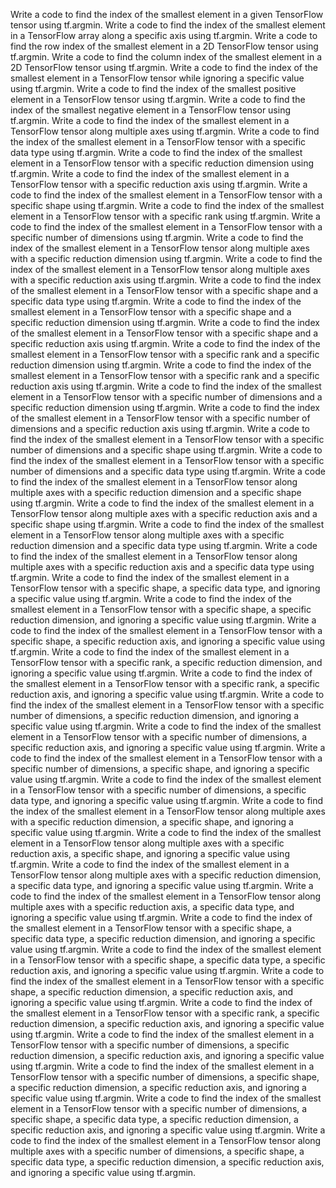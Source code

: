 Write a code to find the index of the smallest element in a given TensorFlow tensor using tf.argmin.
Write a code to find the index of the smallest element in a TensorFlow array along a specific axis using tf.argmin.
Write a code to find the row index of the smallest element in a 2D TensorFlow tensor using tf.argmin.
Write a code to find the column index of the smallest element in a 2D TensorFlow tensor using tf.argmin.
Write a code to find the index of the smallest element in a TensorFlow tensor while ignoring a specific value using tf.argmin.
Write a code to find the index of the smallest positive element in a TensorFlow tensor using tf.argmin.
Write a code to find the index of the smallest negative element in a TensorFlow tensor using tf.argmin.
Write a code to find the index of the smallest element in a TensorFlow tensor along multiple axes using tf.argmin.
Write a code to find the index of the smallest element in a TensorFlow tensor with a specific data type using tf.argmin.
Write a code to find the index of the smallest element in a TensorFlow tensor with a specific reduction dimension using tf.argmin.
Write a code to find the index of the smallest element in a TensorFlow tensor with a specific reduction axis using tf.argmin.
Write a code to find the index of the smallest element in a TensorFlow tensor with a specific shape using tf.argmin.
Write a code to find the index of the smallest element in a TensorFlow tensor with a specific rank using tf.argmin.
Write a code to find the index of the smallest element in a TensorFlow tensor with a specific number of dimensions using tf.argmin.
Write a code to find the index of the smallest element in a TensorFlow tensor along multiple axes with a specific reduction dimension using tf.argmin.
Write a code to find the index of the smallest element in a TensorFlow tensor along multiple axes with a specific reduction axis using tf.argmin.
Write a code to find the index of the smallest element in a TensorFlow tensor with a specific shape and a specific data type using tf.argmin.
Write a code to find the index of the smallest element in a TensorFlow tensor with a specific shape and a specific reduction dimension using tf.argmin.
Write a code to find the index of the smallest element in a TensorFlow tensor with a specific shape and a specific reduction axis using tf.argmin.
Write a code to find the index of the smallest element in a TensorFlow tensor with a specific rank and a specific reduction dimension using tf.argmin.
Write a code to find the index of the smallest element in a TensorFlow tensor with a specific rank and a specific reduction axis using tf.argmin.
Write a code to find the index of the smallest element in a TensorFlow tensor with a specific number of dimensions and a specific reduction dimension using tf.argmin.
Write a code to find the index of the smallest element in a TensorFlow tensor with a specific number of dimensions and a specific reduction axis using tf.argmin.
Write a code to find the index of the smallest element in a TensorFlow tensor with a specific number of dimensions and a specific shape using tf.argmin.
Write a code to find the index of the smallest element in a TensorFlow tensor with a specific number of dimensions and a specific data type using tf.argmin.
Write a code to find the index of the smallest element in a TensorFlow tensor along multiple axes with a specific reduction dimension and a specific shape using tf.argmin.
Write a code to find the index of the smallest element in a TensorFlow tensor along multiple axes with a specific reduction axis and a specific shape using tf.argmin.
Write a code to find the index of the smallest element in a TensorFlow tensor along multiple axes with a specific reduction dimension and a specific data type using tf.argmin.
Write a code to find the index of the smallest element in a TensorFlow tensor along multiple axes with a specific reduction axis and a specific data type using tf.argmin.
Write a code to find the index of the smallest element in a TensorFlow tensor with a specific shape, a specific data type, and ignoring a specific value using tf.argmin.
Write a code to find the index of the smallest element in a TensorFlow tensor with a specific shape, a specific reduction dimension, and ignoring a specific value using tf.argmin.
Write a code to find the index of the smallest element in a TensorFlow tensor with a specific shape, a specific reduction axis, and ignoring a specific value using tf.argmin.
Write a code to find the index of the smallest element in a TensorFlow tensor with a specific rank, a specific reduction dimension, and ignoring a specific value using tf.argmin.
Write a code to find the index of the smallest element in a TensorFlow tensor with a specific rank, a specific reduction axis, and ignoring a specific value using tf.argmin.
Write a code to find the index of the smallest element in a TensorFlow tensor with a specific number of dimensions, a specific reduction dimension, and ignoring a specific value using tf.argmin.
Write a code to find the index of the smallest element in a TensorFlow tensor with a specific number of dimensions, a specific reduction axis, and ignoring a specific value using tf.argmin.
Write a code to find the index of the smallest element in a TensorFlow tensor with a specific number of dimensions, a specific shape, and ignoring a specific value using tf.argmin.
Write a code to find the index of the smallest element in a TensorFlow tensor with a specific number of dimensions, a specific data type, and ignoring a specific value using tf.argmin.
Write a code to find the index of the smallest element in a TensorFlow tensor along multiple axes with a specific reduction dimension, a specific shape, and ignoring a specific value using tf.argmin.
Write a code to find the index of the smallest element in a TensorFlow tensor along multiple axes with a specific reduction axis, a specific shape, and ignoring a specific value using tf.argmin.
Write a code to find the index of the smallest element in a TensorFlow tensor along multiple axes with a specific reduction dimension, a specific data type, and ignoring a specific value using tf.argmin.
Write a code to find the index of the smallest element in a TensorFlow tensor along multiple axes with a specific reduction axis, a specific data type, and ignoring a specific value using tf.argmin.
Write a code to find the index of the smallest element in a TensorFlow tensor with a specific shape, a specific data type, a specific reduction dimension, and ignoring a specific value using tf.argmin.
Write a code to find the index of the smallest element in a TensorFlow tensor with a specific shape, a specific data type, a specific reduction axis, and ignoring a specific value using tf.argmin.
Write a code to find the index of the smallest element in a TensorFlow tensor with a specific shape, a specific reduction dimension, a specific reduction axis, and ignoring a specific value using tf.argmin.
Write a code to find the index of the smallest element in a TensorFlow tensor with a specific rank, a specific reduction dimension, a specific reduction axis, and ignoring a specific value using tf.argmin.
Write a code to find the index of the smallest element in a TensorFlow tensor with a specific number of dimensions, a specific reduction dimension, a specific reduction axis, and ignoring a specific value using tf.argmin.
Write a code to find the index of the smallest element in a TensorFlow tensor with a specific number of dimensions, a specific shape, a specific reduction dimension, a specific reduction axis, and ignoring a specific value using tf.argmin.
Write a code to find the index of the smallest element in a TensorFlow tensor with a specific number of dimensions, a specific shape, a specific data type, a specific reduction dimension, a specific reduction axis, and ignoring a specific value using tf.argmin.
Write a code to find the index of the smallest element in a TensorFlow tensor along multiple axes with a specific number of dimensions, a specific shape, a specific data type, a specific reduction dimension, a specific reduction axis, and ignoring a specific value using tf.argmin.